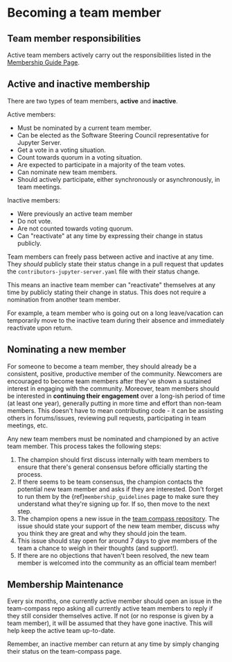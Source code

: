 # Becoming a team member

## Team member responsibilities

Active team members actively carry out the responsibilities listed in the [Membership Guide Page](membership_guidelines).

## Active and inactive membership

There are two types of team members, **active** and **inactive**.

Active members:

* Must be nominated by a current team member.
* Can be elected as the Software Steering Council representative for Jupyter Server.
* Get a vote in a voting situation.
* Count towards quorum in a voting situation.
* Are expected to participate in a majority of the team votes.
* Can nominate new team members.
* Should actively participate, either synchronously or asynchronously, in team meetings.

Inactive members:

* Were previously an active team member
* Do not vote.
* Are not counted towards voting quorum.
* Can "reactivate" at any time by expressing their change in status publicly.

Team members can freely pass between active and inactive at any time. They *should* publicly state their status change in a pull request that updates the `contributors-jupyter-server.yaml` file with their status change.

This means an inactive team member can "reactivate" themselves at any time by publicly stating their change in status. This does not require a nomination from another team member.

For example, a team member who is going out on a long leave/vacation can temporarily move to the inactive team during their absence and immediately reactivate upon return.

## Nominating a new member

For someone to become a team member, they should already be a consistent,
positive, productive member of the community. Newcomers are encouraged to
become team members after they've shown a sustained interest in
engaging with the community. Moreover, team members should be interested in
**continuing their engagement** over a long-ish period of time (at least one year), generally
putting in more time and effort than non-team members. This doesn't have to
mean contributing code - it can be assisting others in forums/issues, reviewing
pull requests, participating in team meetings, etc.

Any new team members must be nominated and championed by an active team member.
This process takes the following steps:

1. The champion should first discuss internally with team members to 
   ensure that there's general consensus before officially starting
   the process.
2. If there seems to be team consensus,
   the champion contacts the potential new team member and asks if they are
   interested. Don't forget to run them by the {ref}`membership_guidelines`
   page to make sure they understand what they're signing up for.
   If so, then move to the next step.
3. The champion opens a new issue in the [team compass repository](https://github.com/jupyter-server/team-compass>).
   The issue should state your support of the new team member, discuss why
   you think they are great and why they should join the team.
4. This issue should stay open for around 7 days to give members of the team
   a chance to weigh in their thoughts (and support!).
5. If there are no objections that haven't been resolved, the new team member
   is welcomed into the community as an official team member!

## Membership Maintenance

Every six months, one currently active member should open an issue in the team-compass repo asking all currently active team members to reply if they still consider themselves active. If not (or no response is given by a team member), it will be assumed that they have gone inactive. This will help keep the active team up-to-date.

Remember, an inactive member can return at any time by simply changing their status on the team-compass page.

